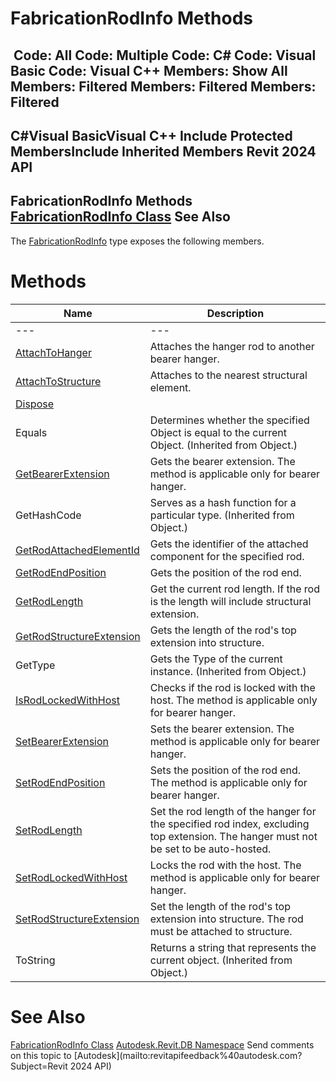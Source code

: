 # FabricationRodInfo Methods

﻿
 Code: All Code: Multiple Code: C# Code: Visual Basic Code: Visual C++  Members: Show All Members: Filtered Members: Filtered Members: Filtered   
---  
C#Visual BasicVisual C++
Include Protected MembersInclude Inherited Members
Revit 2024 API  
---  
FabricationRodInfo Methods  
[FabricationRodInfo Class](b52fe314-2639-a697-cf97-b3e4824818f8.md "FabricationRodInfo Class") See Also  
---  
The [FabricationRodInfo](b52fe314-2639-a697-cf97-b3e4824818f8.md "FabricationRodInfo Class") type exposes the following members.
# Methods
| Name | Description |
| --- | --- |
| --- | --- | --- |
| [AttachToHanger](083c7ab0-9885-cd48-a8c4-3fa40d64c52b.md "AttachToHanger Method") | Attaches the hanger rod to another bearer hanger. |
| [AttachToStructure](c89f2ba8-17f2-cbe7-8b13-c40095b0ffa0.md "AttachToStructure Method") | Attaches to the nearest structural element. |
| [Dispose](8a1057b2-3b00-5f5b-793e-4f42588a9e88.md "Dispose Method") |
| Equals | Determines whether the specified Object is equal to the current Object. (Inherited from Object.) |
| [GetBearerExtension](57999809-2894-24eb-d94b-fddeb16fd90e.md "GetBearerExtension Method") | Gets the bearer extension. The method is applicable only for bearer hanger. |
| GetHashCode | Serves as a hash function for a particular type.  (Inherited from Object.) |
| [GetRodAttachedElementId](05e88086-4c9a-aa3e-316d-9eaa1c19cb93.md "GetRodAttachedElementId Method") | Gets the identifier of the attached component for the specified rod. |
| [GetRodEndPosition](fce3a4b1-e029-5fd5-9f61-d389be460e03.md "GetRodEndPosition Method") | Gets the position of the rod end. |
| [GetRodLength](ec9de605-8993-9845-37b2-1c302122849c.md "GetRodLength Method") | Get the current rod length. If the rod is the length will include structural extension. |
| [GetRodStructureExtension](59673418-04c3-797c-542c-00f542cf19da.md "GetRodStructureExtension Method") | Gets the length of the rod's top extension into structure. |
| GetType | Gets the Type of the current instance. (Inherited from Object.) |
| [IsRodLockedWithHost](8908e152-46ef-6526-10aa-2f6afbe1a0aa.md "IsRodLockedWithHost Method") | Checks if the rod is locked with the host. The method is applicable only for bearer hanger. |
| [SetBearerExtension](e2b31b5c-5edf-2f96-91cc-15af3a31c878.md "SetBearerExtension Method") | Sets the bearer extension. The method is applicable only for bearer hanger. |
| [SetRodEndPosition](acb96d05-ad50-8da4-215d-0417fe015fcb.md "SetRodEndPosition Method") | Sets the position of the rod end. The method is applicable only for bearer hanger. |
| [SetRodLength](0a227101-3cee-9f7f-87fb-f86757c22fc1.md "SetRodLength Method") | Set the rod length of the hanger for the specified rod index, excluding top extension. The hanger must not be set to be auto-hosted. |
| [SetRodLockedWithHost](77082f81-5eff-e5b6-edb0-11feded0e506.md "SetRodLockedWithHost Method") | Locks the rod with the host. The method is applicable only for bearer hanger. |
| [SetRodStructureExtension](f07b84e8-0615-46bf-f38b-2361ec5f066b.md "SetRodStructureExtension Method") | Set the length of the rod's top extension into structure. The rod must be attached to structure. |
| ToString | Returns a string that represents the current object. (Inherited from Object.) |

# See Also
[FabricationRodInfo Class](b52fe314-2639-a697-cf97-b3e4824818f8.md "FabricationRodInfo Class")
[Autodesk.Revit.DB Namespace](87546ba7-461b-c646-cbb1-2cb8f5bff8b2.md "Autodesk.Revit.DB Namespace")
Send comments on this topic to [Autodesk](mailto:revitapifeedback%40autodesk.com?Subject=Revit 2024 API)